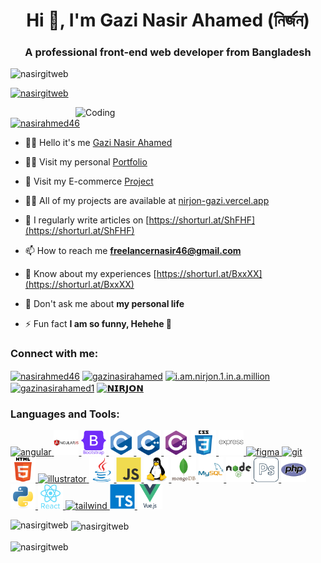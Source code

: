 <h1 align="center">Hi 👋, I'm Gazi Nasir Ahamed (নির্জন)</h1>
<h3 align="center">A professional front-end web developer from Bangladesh</h3>

<p align="left"> <img src="https://komarev.com/ghpvc/?username=nasirgitweb&label=Profile%20views&color=0e75b6&style=flat" alt="nasirgitweb" /> </p>

<p align="left"> <a href="https://github.com/ryo-ma/github-profile-trophy"><img src="https://github-profile-trophy.vercel.app/?username=nasirgitweb" alt="nasirgitweb" /></a> </p>

<img align="right" alt="Coding" width="400" src="https://media.giphy.com/media/v1.Y2lkPTc5MGI3NjExbnoxemc5dzUycWM5bTBmNnlmc2NmbnR4M3B0djNvamFjNDR5MzFtaCZlcD12MV9naWZzX3NlYXJjaCZjdD1n/QNFhOolVeCzPQ2Mx85/giphy.gif"/>

<p align="left"> <a href="https://twitter.com/nasirahmed46" target="blank"><img src="https://img.shields.io/twitter/follow/nasirahmed46?logo=twitter&style=for-the-badge" alt="nasirahmed46" /></a> </p>


- 👋🏻 Hello it's me [Gazi Nasir Ahamed](https://www.facebook.com/i.am.nirjon.1.in.a.million)

- 👦🏻 Visit my personal [Portfolio](nirjon-gazi.vercel.app)

- 💼 Visit my E-commerce [Project](https://e-commercee-1.vercel.app/)

- 👨‍💻 All of my projects are available at [nirjon-gazi.vercel.app](nirjon-gazi.vercel.app)

- 📝 I regularly write articles on [https://shorturl.at/ShFHF](https://shorturl.at/ShFHF)

- 📫 How to reach me **freelancernasir46@gmail.com**

- 📄 Know about my experiences [https://shorturl.at/BxxXX](https://shorturl.at/BxxXX)

- 🥴 Don't ask me about **my personal life**

- ⚡ Fun fact **I am so funny, Hehehe 🤭**

<h3 align="left">Connect with me:</h3>
<p align="left">
<a href="https://twitter.com/nasirahmed46" target="blank"><img align="center" src="https://raw.githubusercontent.com/rahuldkjain/github-profile-readme-generator/master/src/images/icons/Social/twitter.svg" alt="nasirahmed46" height="30" width="40" /></a>
<a href="https://linkedin.com/in/gazinasirahamed" target="blank"><img align="center" src="https://raw.githubusercontent.com/rahuldkjain/github-profile-readme-generator/master/src/images/icons/Social/linked-in-alt.svg" alt="gazinasirahamed" height="30" width="40" /></a>
<a href="https://fb.com/i.am.nirjon.1.in.a.million" target="blank"><img align="center" src="https://raw.githubusercontent.com/rahuldkjain/github-profile-readme-generator/master/src/images/icons/Social/facebook.svg" alt="i.am.nirjon.1.in.a.million" height="30" width="40" /></a>
<a href="https://instagram.com/gazinasirahamed1" target="blank"><img align="center" src="https://raw.githubusercontent.com/rahuldkjain/github-profile-readme-generator/master/src/images/icons/Social/instagram.svg" alt="gazinasirahamed1" height="30" width="40" /></a>
<a href="https://www.youtube.com/c/𝗡𝗜𝗥𝗝𝗢𝗡" target="blank"><img align="center" src="https://raw.githubusercontent.com/rahuldkjain/github-profile-readme-generator/master/src/images/icons/Social/youtube.svg" alt="𝗡𝗜𝗥𝗝𝗢𝗡" height="30" width="40" /></a>
</p>

<h3 align="left">Languages and Tools:</h3>
<p align="left"> <a href="https://angular.io" target="_blank" rel="noreferrer"> <img src="https://angular.io/assets/images/logos/angular/angular.svg" alt="angular" width="40" height="40"/> </a> <a href="https://angular.io" target="_blank" rel="noreferrer"> <img src="https://raw.githubusercontent.com/devicons/devicon/master/icons/angularjs/angularjs-original-wordmark.svg" alt="angularjs" width="40" height="40"/> </a> <a href="https://getbootstrap.com" target="_blank" rel="noreferrer"> <img src="https://raw.githubusercontent.com/devicons/devicon/master/icons/bootstrap/bootstrap-plain-wordmark.svg" alt="bootstrap" width="40" height="40"/> </a> <a href="https://www.cprogramming.com/" target="_blank" rel="noreferrer"> <img src="https://raw.githubusercontent.com/devicons/devicon/master/icons/c/c-original.svg" alt="c" width="40" height="40"/> </a> <a href="https://www.w3schools.com/cpp/" target="_blank" rel="noreferrer"> <img src="https://raw.githubusercontent.com/devicons/devicon/master/icons/cplusplus/cplusplus-original.svg" alt="cplusplus" width="40" height="40"/> </a> <a href="https://www.w3schools.com/cs/" target="_blank" rel="noreferrer"> <img src="https://raw.githubusercontent.com/devicons/devicon/master/icons/csharp/csharp-original.svg" alt="csharp" width="40" height="40"/> </a> <a href="https://www.w3schools.com/css/" target="_blank" rel="noreferrer"> <img src="https://raw.githubusercontent.com/devicons/devicon/master/icons/css3/css3-original-wordmark.svg" alt="css3" width="40" height="40"/> </a> <a href="https://expressjs.com" target="_blank" rel="noreferrer"> <img src="https://raw.githubusercontent.com/devicons/devicon/master/icons/express/express-original-wordmark.svg" alt="express" width="40" height="40"/> </a> <a href="https://www.figma.com/" target="_blank" rel="noreferrer"> <img src="https://www.vectorlogo.zone/logos/figma/figma-icon.svg" alt="figma" width="40" height="40"/> </a> <a href="https://git-scm.com/" target="_blank" rel="noreferrer"> <img src="https://www.vectorlogo.zone/logos/git-scm/git-scm-icon.svg" alt="git" width="40" height="40"/> </a> <a href="https://www.w3.org/html/" target="_blank" rel="noreferrer"> <img src="https://raw.githubusercontent.com/devicons/devicon/master/icons/html5/html5-original-wordmark.svg" alt="html5" width="40" height="40"/> </a> <a href="https://www.adobe.com/in/products/illustrator.html" target="_blank" rel="noreferrer"> <img src="https://www.vectorlogo.zone/logos/adobe_illustrator/adobe_illustrator-icon.svg" alt="illustrator" width="40" height="40"/> </a> <a href="https://www.java.com" target="_blank" rel="noreferrer"> <img src="https://raw.githubusercontent.com/devicons/devicon/master/icons/java/java-original.svg" alt="java" width="40" height="40"/> </a> <a href="https://developer.mozilla.org/en-US/docs/Web/JavaScript" target="_blank" rel="noreferrer"> <img src="https://raw.githubusercontent.com/devicons/devicon/master/icons/javascript/javascript-original.svg" alt="javascript" width="40" height="40"/> </a> <a href="https://www.linux.org/" target="_blank" rel="noreferrer"> <img src="https://raw.githubusercontent.com/devicons/devicon/master/icons/linux/linux-original.svg" alt="linux" width="40" height="40"/> </a> <a href="https://www.mongodb.com/" target="_blank" rel="noreferrer"> <img src="https://raw.githubusercontent.com/devicons/devicon/master/icons/mongodb/mongodb-original-wordmark.svg" alt="mongodb" width="40" height="40"/> </a> <a href="https://www.mysql.com/" target="_blank" rel="noreferrer"> <img src="https://raw.githubusercontent.com/devicons/devicon/master/icons/mysql/mysql-original-wordmark.svg" alt="mysql" width="40" height="40"/> </a> <a href="https://nodejs.org" target="_blank" rel="noreferrer"> <img src="https://raw.githubusercontent.com/devicons/devicon/master/icons/nodejs/nodejs-original-wordmark.svg" alt="nodejs" width="40" height="40"/> </a> <a href="https://www.photoshop.com/en" target="_blank" rel="noreferrer"> <img src="https://raw.githubusercontent.com/devicons/devicon/master/icons/photoshop/photoshop-line.svg" alt="photoshop" width="40" height="40"/> </a> <a href="https://www.php.net" target="_blank" rel="noreferrer"> <img src="https://raw.githubusercontent.com/devicons/devicon/master/icons/php/php-original.svg" alt="php" width="40" height="40"/> </a> <a href="https://www.python.org" target="_blank" rel="noreferrer"> <img src="https://raw.githubusercontent.com/devicons/devicon/master/icons/python/python-original.svg" alt="python" width="40" height="40"/> </a> <a href="https://reactjs.org/" target="_blank" rel="noreferrer"> <img src="https://raw.githubusercontent.com/devicons/devicon/master/icons/react/react-original-wordmark.svg" alt="react" width="40" height="40"/> </a> <a href="https://tailwindcss.com/" target="_blank" rel="noreferrer"> <img src="https://www.vectorlogo.zone/logos/tailwindcss/tailwindcss-icon.svg" alt="tailwind" width="40" height="40"/> </a> <a href="https://www.typescriptlang.org/" target="_blank" rel="noreferrer"> <img src="https://raw.githubusercontent.com/devicons/devicon/master/icons/typescript/typescript-original.svg" alt="typescript" width="40" height="40"/> </a> <a href="https://vuejs.org/" target="_blank" rel="noreferrer"> <img src="https://raw.githubusercontent.com/devicons/devicon/master/icons/vuejs/vuejs-original-wordmark.svg" alt="vuejs" width="40" height="40"/> </a> </p>

<p><img align="left" src="https://github-readme-stats.vercel.app/api/top-langs?username=nasirgitweb&show_icons=true&locale=en&layout=compact" alt="nasirgitweb" /></p>

<p>&nbsp;<img align="center" src="https://github-readme-stats.vercel.app/api?username=nasirgitweb&show_icons=true&locale=en" alt="nasirgitweb" /></p>

<p><img align="center" src="https://github-readme-streak-stats.herokuapp.com/?user=nasirgitweb&" alt="nasirgitweb" /></p>
